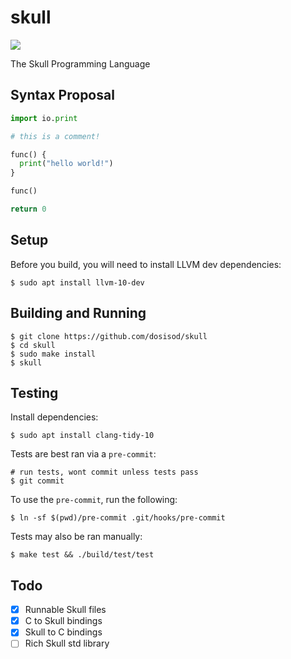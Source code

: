 # skull

![](https://github.com/dosisod/skull/workflows/tests/badge.svg)

The Skull Programming Language

## Syntax Proposal

```python
import io.print

# this is a comment!

func() {
  print("hello world!")
}

func()

return 0
```

## Setup

Before you build, you will need to install LLVM dev dependencies:

```
$ sudo apt install llvm-10-dev
```

## Building and Running

```
$ git clone https://github.com/dosisod/skull
$ cd skull
$ sudo make install
$ skull
```

## Testing

Install dependencies:

```
$ sudo apt install clang-tidy-10
```

Tests are best ran via a `pre-commit`:

```
# run tests, wont commit unless tests pass
$ git commit
```

To use the `pre-commit`, run the following:

```
$ ln -sf $(pwd)/pre-commit .git/hooks/pre-commit
```

Tests may also be ran manually:

```
$ make test && ./build/test/test
```

## Todo

- [x] Runnable Skull files
- [x] C to Skull bindings
- [x] Skull to C bindings
- [ ] Rich Skull std library
